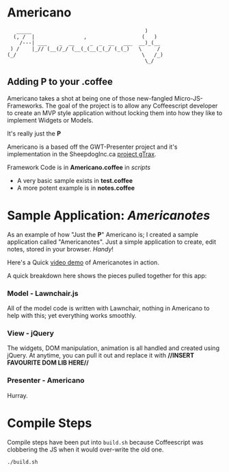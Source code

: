 # Americano

    
       _____                                     )
      (, /  |                ,                  (   )
        /---| ___    _  __     _  _  __   ___  __)_(__
     ) /    |_// (__(/_/ (__(_(__(_(_/ (_(_)   \     /
    (_/                                         \   /_)
                                                 \_/

## Adding P to your .coffee

Americano takes a shot at being one of those new-fangled Micro-JS-Frameworks. The goal of the project is to allow any Coffeescript developer to create an MVP style application without locking them into how they like to implement Widgets or Models.

It's really just the **P**

Americano is a based off the GWT-Presenter project and it's implementation in the SheepdogInc.ca [project gTrax](http://app.gtraxapp.com/). 

Framework Code is in **Americano.coffee** in *scripts*

 - A very basic sample exists in **test.coffee**
 - A more potent example is in **notes.coffee**
 
# Sample Application: *Americanotes* #

As an example of how "Just the **P**" Americano is; I created a sample application called "Americanotes". Just a simple application to create, edit notes, stored in your browser. *Handy*!

Here's a Quick [video demo](http://screencast.com/t/iI4SJsdG) of Americanotes in action.

A quick breakdown here shows the pieces pulled together for this app:

### Model - Lawnchair.js ###

All of the model code is written with Lawnchair, nothing in Americano to help with this; yet everything works smoothly.

### View - jQuery ###

The widgets, DOM manipulation, animation is all handled and created using jQuery. At anytime, you can pull it out and replace it with **//INSERT FAVOURITE DOM LIB HERE//**

### Presenter - Americano ###

Hurray.

# Compile Steps

Compile steps have been put into `build.sh` because Coffeescript was clobbering the JS when it would over-write the old one.

    ./build.sh